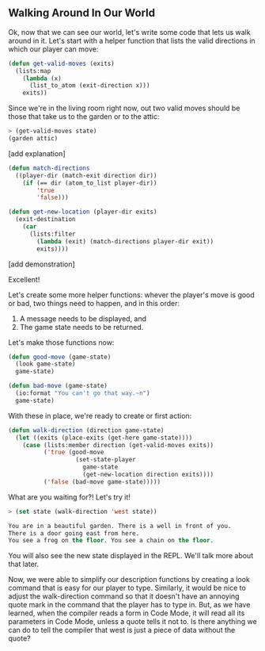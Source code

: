 ## Walking Around In Our World

Ok, now that we can see our world, let's write some code that lets us walk around in it. Let's start with a helper function that lists the valid directions in which our player can move:

```lisp
(defun get-valid-moves (exits)
  (lists:map
    (lambda (x)
      (list_to_atom (exit-direction x)))
    exits))
```

Since we're in the living room right now, out two valid moves should be those that take us to the garden or to the attic:

```lisp
> (get-valid-moves state)
(garden attic)
```

[add explanation]


```lisp
(defun match-directions
  ((player-dir (match-exit direction dir))
    (if (== dir (atom_to_list player-dir))
        'true
        'false)))

(defun get-new-location (player-dir exits)
  (exit-destination
    (car
      (lists:filter
        (lambda (exit) (match-directions player-dir exit))
        exits))))
```

[add demonstration]

Excellent!

Let's create some more helper functions: whever the player's move is good or bad, two things need to happen, and in this order:

1. A message needs to be displayed, and
1. The game state needs to be returned.

Let's make those functions now:

```lisp
(defun good-move (game-state)
  (look game-state)
  game-state)

(defun bad-move (game-state)
  (io:format "You can't go that way.~n")
  game-state)
```

With these in place, we're ready to create or first action:

```lisp
(defun walk-direction (direction game-state)
  (let ((exits (place-exits (get-here game-state))))
    (case (lists:member direction (get-valid-moves exits))
          ('true (good-move
                   (set-state-player
                     game-state
                     (get-new-location direction exits))))
          ('false (bad-move game-state)))))
```

What are you waiting for?! Let's try it!

```lisp
> (set state (walk-direction 'west state))
```
```lisp
You are in a beautiful garden. There is a well in front of you.
There is a door going east from here.
You see a frog on the floor. You see a chain on the floor.
```

You will also see the new state displayed in the REPL. We'll talk more about that later.


Now, we were able to simplify our description functions by creating a look command that is easy for our player to type. Similarly, it would be nice to adjust the walk-direction command so that it doesn't have an annoying quote mark in the command that the player has to type in. But, as we have learned, when the compiler reads a form in Code Mode, it will read all its parameters in Code Mode, unless a quote tells it not to. Is there anything we can do to tell the compiler that west is just a piece of data without the quote?

